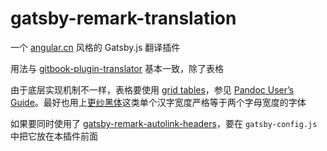 # gatsby-remark-translation

一个 [angular.cn](https://angular.cn/) 风格的 Gatsby.js 翻译插件

用法与 [gitbook-plugin-translator](https://github.com/asnowwolf/gitbook-plugin-translator) 基本一致，除了表格

由于底层实现机制不一样，表格要使用 [grid tables](https://github.com/zestedesavoir/zmarkdown/tree/master/packages/remark-grid-tables)，参见 [Pandoc User’s Guide](https://pandoc.org/MANUAL.html#extension-grid_tables)。最好也用上[更纱黑体](https://github.com/be5invis/Sarasa-Gothic)这类单个汉字宽度严格等于两个字母宽度的字体

如果要同时使用了 [gatsby-remark-autolink-headers](https://www.gatsbyjs.com/plugins/gatsby-remark-autolink-headers/)，要在 `gatsby-config.js` 中把它放在本插件前面
